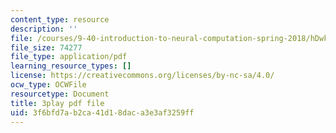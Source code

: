 ```yaml
---
content_type: resource
description: ''
file: /courses/9-40-introduction-to-neural-computation-spring-2018/hDwkKrWqdZE_transcript.pdf
file_size: 74277
file_type: application/pdf
learning_resource_types: []
license: https://creativecommons.org/licenses/by-nc-sa/4.0/
ocw_type: OCWFile
resourcetype: Document
title: 3play pdf file
uid: 3f6bfd7a-b2ca-41d1-8dac-a3e3af3259ff
---
```

